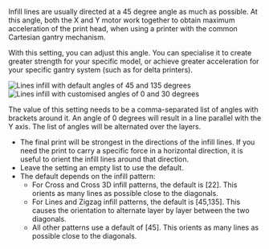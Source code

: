 Infill lines are usually directed at a 45 degree angle as much as possible. At this angle, both the X and Y motor work together to obtain maximum acceleration of the print head, when using a printer with the common Cartesian gantry mechanism.

With this setting, you can adjust this angle. You can specialise it to create greater strength for your specific model, or achieve greater acceleration for your specific gantry system (such as for delta printers).

![Lines infill with default angles of 45 and 135 degrees](infill_angles_45_135.png)
![Lines infill with customised angles of 0 and 30 degrees](infill_angles_0_30.png)

The value of this setting needs to be a comma-separated list of angles with brackets around it. An angle of 0 degrees will result in a line parallel with the Y axis. The list of angles will be alternated over the layers.
* The final print will be strongest in the directions of the infill lines. If you need the print to carry a specific force in a horizontal direction, it is useful to orient the infill lines around that direction.
* Leave the setting an empty list to use the default.
* The default depends on the infill pattern:
  * For Cross and Cross 3D infill patterns, the default is [22]. This orients as many lines as possible close to the diagonals.
  * For Lines and Zigzag infill patterns, the default is [45,135]. This causes the orientation to alternate layer by layer between the two diagonals.
  * All other patterns use a default of [45]. This orients as many lines as possible close to the diagonals.